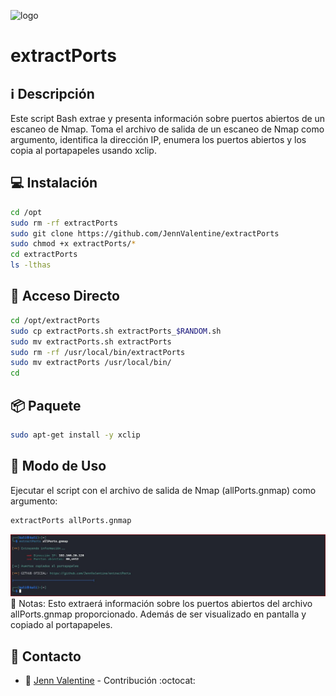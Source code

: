 ﻿![logo](https://edteam-media.s3.amazonaws.com/blogs/big/2ab53939-9b50-47dd-b56e-38d4ba3cc0f0.png)

# extractPorts

## :information_source: Descripción
Este script Bash extrae y presenta información sobre puertos abiertos de un escaneo de Nmap.
Toma el archivo de salida de un escaneo de Nmap como argumento, identifica la dirección IP,
enumera los puertos abiertos y los copia al portapapeles usando xclip.

## :computer: Instalación
```bash
cd /opt
sudo rm -rf extractPorts
sudo git clone https://github.com/JennValentine/extractPorts
sudo chmod +x extractPorts/*
cd extractPorts
ls -lthas
```

## :key: Acceso Directo
```bash
cd /opt/extractPorts
sudo cp extractPorts.sh extractPorts_$RANDOM.sh
sudo mv extractPorts.sh extractPorts
sudo rm -rf /usr/local/bin/extractPorts
sudo mv extractPorts /usr/local/bin/
cd
```

## :package: Paquete
```bash
sudo apt-get install -y xclip
```

## :rocket: Modo de Uso

Ejecutar el script con el archivo de salida de Nmap (allPorts.gnmap) como argumento:

```bash
extractPorts allPorts.gnmap
```
![logo](https://github.com/JennValentine/extractPorts/blob/main/Imagenes/extractPorts.jpg)
:memo: Notas: Esto extraerá información sobre los puertos abiertos del archivo allPorts.gnmap proporcionado. 
Además de ser visualizado en pantalla y copiado al portapapeles.

## :email: Contacto
* :busts_in_silhouette: [Jenn Valentine](https://t.me/JennValentine) - Contribución :octocat: